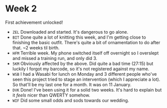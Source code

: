 # Week 2

First achievement unlocked!

* `ZEL` Downloaded and started. It's dangerous to go alone.
* `BIT` Done quite a lot of knitting this week, and I'm getting close to finishing the basic outfit. There's quite a bit of ornamentation to do after that. ~2 weeks til birth.
* `HFM` Terrible week. My phone switched itself off overnight so I overslept and missed a training run, and only did 3.
* `5KM` Obviously affected by the above. Did quite a bad time (27:15) but luckily I forgot my barcode, so it's not registered against my name.
* `WSB` I had a Wasabi for lunch on Monday and 3 different people who've seen this project tried to stage an intervention (which I appreciate a lot). So that'll be my last one for a month. It was on 11 January.
* `DVK` Done! I've been using it for a solid two weeks. It's hard to explain but it *feels* nicer than QWERTY somehow.
* `WIF` Did some small odds and sods towards our wedding.
